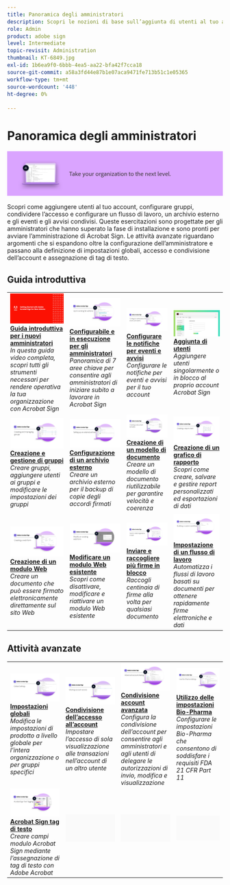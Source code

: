 ```yaml
---
title: Panoramica degli amministratori
description: Scopri le nozioni di base sull’aggiunta di utenti al tuo account, la configurazione di gruppi, la condivisione dell’accesso e l’impostazione di un flusso di lavoro, un archivio esterno, eventi e avvisi condivisi
role: Admin
product: adobe sign
level: Intermediate
topic-revisit: Administration
thumbnail: KT-6849.jpg
exl-id: 1b6ea9f0-6bbb-4ea5-aa22-bfa42f7cca18
source-git-commit: a58a3fd44e87b1e07aca9471fe713b51c1e05365
workflow-type: tm+mt
source-wordcount: '448'
ht-degree: 0%

---
```


# Panoramica degli amministratori

![Immagine Amministratori Sign](../assets/Hero-Admin.png)

Scopri come aggiungere utenti al tuo account, configurare gruppi, condividere l’accesso e configurare un flusso di lavoro, un archivio esterno e gli eventi e gli avvisi condivisi. Queste esercitazioni sono progettate per gli amministratori che hanno superato la fase di installazione e sono pronti per avviare l’amministrazione di Acrobat Sign. Le attività avanzate riguardano argomenti che si espandono oltre la configurazione dell’amministratore e passano alla definizione di impostazioni globali, accesso e condivisione dell’account e assegnazione di tag di testo.

## Guida introduttiva

<table style="table-layout:fixed">
<tr>
  <td>
    <a href="get-started-admin.md">
      <img alt="Guida introduttiva per i nuovi amministratori" src="../assets/Gettingstartedadmin_1280.png" />
    </a>
    <div>
    <a href="get-started-admin.md"><strong>Guida introduttiva per i nuovi amministratori</strong></a>
    </div>
    <em>In questa guida video completa, scopri tutti gli strumenti necessari per rendere operativa la tua organizzazione con Acrobat Sign</em>
    <br>
  </td>
  <td>
    <a href="up-and-running-admin.md">
      <img alt="Installazione e funzionamento per gli amministratori" src="../assets/Up-Running.png" />
    </a>
    <div>
    <a href="up-and-running-admin.md"><strong>Configurabile e in esecuzione per gli amministratori</strong></a>
    </div>
    <em>Panoramica di 7 aree chiave per consentire agli amministratori di iniziare subito a lavorare in Acrobat Sign</em>
    <br>
  </td>
  <td>
    <a href="set-up-shared-events-and-alert.md">
      <img alt="Impostazione di eventi e avvisi condivisi" src="../assets/Notifications_1280.png" />
    </a>
    <div>
    <a href="set-up-shared-events-and-alert.md"><strong>Configurare le notifiche per eventi e avvisi</strong></a>
    </div>
    <em>Configurare le notifiche per eventi e avvisi per il tuo account</em>
    <br>
  </td>
  <td>
    <a href="add-users-to-your-account.md">
      <img alt="Aggiunta di server" src="../assets/Adding-Users.png" />
    </a>
    <div>
    <a href="add-users-to-your-account.md"><strong>Aggiunta di utenti</strong></a>
    </div>
    <em>Aggiungere utenti singolarmente o in blocco al proprio account Acrobat Sign</em>
    <br>
  </td>
</tr>
<tr>
 <td>
    <a href="create-and-manage-groups.md">
      <img alt="Creazione e gestione dei gruppi" src="../assets/Creating-Groups.png" />
    </a>
    <div>
    <a href="create-and-manage-groups.md"><strong>Creazione e gestione di gruppi</strong></a>
    </div>
    <em>Creare gruppi, aggiungere utenti ai gruppi e modificare le impostazioni dei gruppi</em>
    <br>
  </td>
  <td>
    <a href="set-up-your-external-archive.md">
      <img alt="Configurazione di un archivio esterno" src="../assets/ExternalArchive.png" />
    </a>
    <div>
    <a href="set-up-your-external-archive.md"><strong>Configurazione di un archivio esterno</strong></a>
    </div>
    <em>Creare un archivio esterno per il backup di copie degli accordi firmati</em>
    <br>
  </td>
  <td>
    <a href="../sign-advanced-users/create-a-template.md">
      <img alt="Creazione di un modello di documento" src="../assets/Template.png" />
    </a>
    <div>
    <a href="../sign-advanced-users/create-a-template.md"><strong>Creazione di un modello di documento</strong></a>
    </div>
    <em>Creare un modello di documento riutilizzabile per garantire velocità e coerenza</em>
    <br>
  </td>
  <td>
    <a href="create-a-report.md">
      <img alt="Creazione di un grafico di rapporto" src="../assets/Reportchart.png" />
    </a>
    <div>
    <a href="create-a-report.md"><strong>Creazione di un grafico di rapporto</strong></a>
    </div>
    <em>Scopri come creare, salvare e gestire report personalizzati ed esportazioni di dati</em>
    <br>
  </td>
</tr>
<tr>
  <td>
    <a href="../sign-advanced-users/webform.md">
      <img alt="Creazione di un modulo Web" src="../assets/Webform.png" />
    </a>
    <div>
    <a href="../sign-advanced-users/webform.md"><strong>Creazione di un modulo Web</strong></a>
    </div>
    <em>Creare un documento che può essere firmato elettronicamente direttamente sul sito Web</em>
    <br>
  </td>
  <td>
    <a href="../sign-advanced-users/modify-webform.md">
      <img alt="Modificare un modulo Web esistente" src="../assets/Modifywebform.png" />
    </a>
    <div>
    <a href="../sign-advanced-users/modify-webform.md"><strong>Modificare un modulo Web esistente</strong></a>
    </div>
    <em>Scopri come disattivare, modificare e riattivare un modulo Web esistente</em>
    <br>
  </td>
  <td>
    <a href="../sign-advanced-users/megasign.md">
      <img alt="Inviare e raccogliere più firme in blocco" src="../assets/Megasign.png" />
    </a>
    <div>
    <a href="../sign-advanced-users/megasign.md"><strong>Inviare e raccogliere più firme in blocco</strong></a>
    </div>
    <em>Raccogli centinaia di firme alla volta per qualsiasi documento</em>
    <br>
  </td>
   <td>
    <a href="building-a-custom-workflow.md">
      <img alt="Impostazione di un flusso di lavoro" src="../assets/BuildingWorkflow.png" />
    </a>
    <div>
    <a href="building-a-custom-workflow.md"><strong>Impostazione di un flusso di lavoro</strong></a>
    </div>
    <em>Automatizza i flussi di lavoro basati su documenti per ottenere rapidamente firme elettroniche e dati</em>
    <br>
  </td>
</tr>
</table>

## Attività avanzate

<table style="table-layout:fixed">
<tr>
  <td>
    <a href="learn-about-global-settings.md">
      <img alt="Impostazioni globali" src="../assets/GlobalSettings_1280.png">
    </a>
    <div>
    <a href="learn-about-global-settings.md"><strong>Impostazioni globali</strong></a>
    </div>
    <em>Modifica le impostazioni di prodotto a livello globale per l’intera organizzazione o per gruppi specifici</em>
    <br>
  </td>
  <td>
    <a href="share-account-access.md">
      <img alt="Condivisione dell’accesso all’account" src="../assets/SharingAccess.png" />
    </a>  
    <div>
    <a href="share-account-access.md"><strong>Condivisione dell’accesso all’account</strong></a>
    </div>
    <em>Impostare l’accesso di sola visualizzazione alle transazioni nell’account di un altro utente</em>
    <br>
  </td>
  <td>
    <a href="advanced-account-sharing.md">
      <img alt="Condivisione account avanzata" src="../assets/AdvancedSharing_1280.png" />
    </a>
    <div>
    <a href="advanced-account-sharing.md"><strong>Condivisione account avanzata</strong></a>
    </div>
    <em>Configura la condivisione dell’account per consentire agli amministratori e agli utenti di delegare le autorizzazioni di invio, modifica e visualizzazione</em>
    <br>
  </td>
  <td>
    <a href="use-bio-pharma-settings.md">
      <img alt="Utilizzo delle impostazioni Bio-Pharma" src="../assets/Bio_1280.png" />
    </a>
    <div>
    <a href="use-bio-pharma-settings.md"><strong>Utilizzo delle impostazioni Bio-Pharma</strong></a>
    </div>
    <em>Configurare le impostazioni Bio-Pharma che consentono di soddisfare i requisiti FDA 21 CFR Part 11</em>
    <br>
  </td> 
</tr>
<tr>
   <td>
     <a href="../sign-advanced-users/adobe-sign-text-tagging.md">
      <img alt="Acrobat Sign tag di testo" src="../assets/Text-Tagging.png" />
    </a>
    <div>
    <a href="../sign-advanced-users/adobe-sign-text-tagging.md"><strong>Acrobat Sign tag di testo</strong></a>
    <div>
    <em>Creare campi modulo Acrobat Sign mediante l’assegnazione di tag di testo con Adobe Acrobat</em>
    <br>
  </td>
  <td>
    <img alt="Spaziatore" src="../assets/Grayspacer.png" />
    <div>
    <br>
  </td>
  <td>
    <img alt="Spaziatore" src="../assets/Grayspacer.png" />
    <div>
    <br>
  </td>
  <td>
    <img alt="Spaziatore" src="../assets/Grayspacer.png" />
    <div>
    <br>
  </td>
</tr>
</table>
